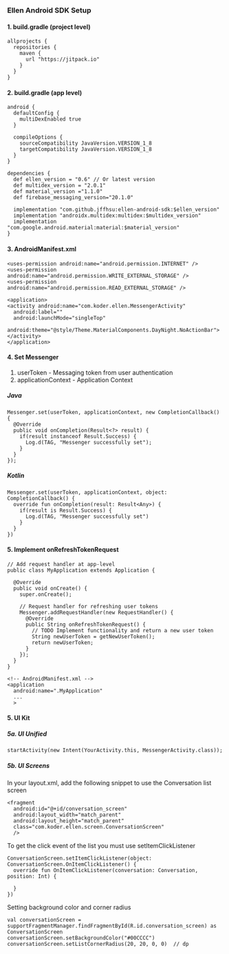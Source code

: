 ### Ellen Android SDK Setup

#### 1. build.gradle (project level)
```
allprojects {
  repositories {
    maven {
      url "https://jitpack.io"
    }
  }
}
```

#### 2. build.gradle (app level)
```
android {
  defaultConfig {
    multiDexEnabled true
  }

  compileOptions {
    sourceCompatibility JavaVersion.VERSION_1_8
    targetCompatibility JavaVersion.VERSION_1_8
  }
}

dependencies {
  def ellen_version = "0.6" // Or latest version
  def multidex_version = "2.0.1"
  def material_version ="1.1.0"
  def firebase_messaging_version="20.1.0"

  implementation "com.github.jffhsu:ellen-android-sdk:$ellen_version"
  implementation "androidx.multidex:multidex:$multidex_version"
  implementation "com.google.android.material:material:$material_version" 
}
```

#### 3. AndroidManifest.xml
```
<uses-permission android:name="android.permission.INTERNET" />
<uses-permission android:name="android.permission.WRITE_EXTERNAL_STORAGE" />
<uses-permission android:name="android.permission.READ_EXTERNAL_STORAGE" />

<application>
<activity android:name="com.koder.ellen.MessengerActivity"
  android:label=""
  android:launchMode="singleTop"
  android:theme="@style/Theme.MaterialComponents.DayNight.NoActionBar"></activity>
</application>
```

#### 4. Set Messenger

1. userToken - Messaging token from user authentication
2. applicationContext - Application Context

##### Java
```
Messenger.set(userToken, applicationContext, new CompletionCallback() {
  @Override
  public void onCompletion(Result<?> result) {
    if(result instanceof Result.Success) {
      Log.d(TAG, "Messenger successfully set");
    }
  }
});
```

##### Kotlin
```
Messenger.set(userToken, applicationContext, object: CompletionCallback() {
  override fun onCompletion(result: Result<Any>) {
    if(result is Result.Success) {
      Log.d(TAG, "Messenger successfully set")
    }
  }
})
```

#### 5. Implement onRefreshTokenRequest

```
// Add request handler at app-level
public class MyApplication extends Application {

  @Override
  public void onCreate() {
    super.onCreate();

    // Request handler for refreshing user tokens
    Messenger.addRequestHandler(new RequestHandler() {
      @Override
      public String onRefreshTokenRequest() {
        // TODO Implement functionality and return a new user token
        String newUserToken = getNewUserToken();
        return newUserToken;
      }
    });
  }
}
```

```
<!-- AndroidManifest.xml -->
<application
  android:name=".MyApplication"
  ...
  >
```

#### 5. UI Kit

##### 5a. UI Unified
```
startActivity(new Intent(YourActivity.this, MessengerActivity.class));
```
##### 5b. UI Screens

In your layout.xml, add the following snippet to use the Conversation list screen
```
<fragment
  android:id="@+id/conversation_screen"
  android:layout_width="match_parent"
  android:layout_height="match_parent"
  class="com.koder.ellen.screen.ConversationScreen"
  />
```

To get the click event of the list you must use setItemClickListener
```
ConversationScreen.setItemClickListener(object: ConversationScreen.OnItemClickListener() {
  override fun OnItemClickListener(conversation: Conversation, position: Int) {

  }
})
```

Setting background color and corner radius
```
val conversationScreen = supportFragmentManager.findFragmentById(R.id.conversation_screen) as ConversationScreen
conversationScreen.setBackgroundColor("#00CCCC")
conversationScreen.setListCornerRadius(20, 20, 0, 0)  // dp
```